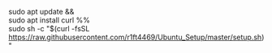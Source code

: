 sudo apt update && \
sudo apt install curl %% \
sudo sh -c "$(curl -fsSL https://raw.githubusercontent.com/r1ft4469/Ubuntu_Setup/master/setup.sh)"

